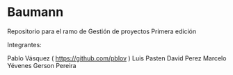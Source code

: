 # Baumann
Repositorio para el ramo de Gestión de proyectos 
Primera edición


Integrantes: 

Pablo Vásquez  ( https://github.com/pblov )
Luis Pasten
David Perez
Marcelo Yévenes
Gerson Pereira


